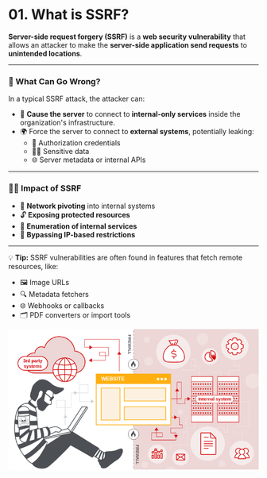 # 01. What is SSRF?

**Server-side request forgery (SSRF)** is a **web security vulnerability** that allows an attacker to make the **server-side application send requests** to **unintended locations**.

---

### 🧨 What Can Go Wrong?

In a typical SSRF attack, the attacker can:

- 🔁 **Cause the server** to connect to **internal-only services** inside the organization's infrastructure.
- 🌍 Force the server to connect to **external systems**, potentially leaking:
    - 🔑 Authorization credentials
    - 🕵️‍♂️ Sensitive data
    - 🌐 Server metadata or internal APIs

---

### 🕵️‍♂️ Impact of SSRF

- 📡 **Network pivoting** into internal systems
- 🔓 **Exposing protected resources**
- 🧵 **Enumeration of internal services**
- 🛑 **Bypassing IP-based restrictions**

---

💡 **Tip:** SSRF vulnerabilities are often found in features that fetch remote resources, like:

- 🖼️ Image URLs
- 🔍 Metadata fetchers
- 🌐 Webhooks or callbacks
- 🗂️ PDF converters or import tools

![image.png](Img/image.png)